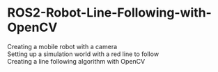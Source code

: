 # ROS2-Robot-Line-Following-with-OpenCV
Creating a mobile robot with a camera <br>
Setting up a simulation world with a red line to follow <br>
Creating a line following algorithm with OpenCV <br>
